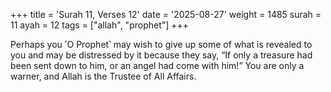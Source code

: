 +++
title = 'Surah 11, Verses 12'
date = '2025-08-27'
weight = 1485
surah = 11
ayah = 12
tags = ["allah", "prophet"]
+++

Perhaps you ˹O Prophet˺ may wish to give up some of what is revealed to you and may be distressed by it because they say, “If only a treasure had been sent down to him, or an angel had come with him!” You are only a warner, and Allah is the Trustee of All Affairs.